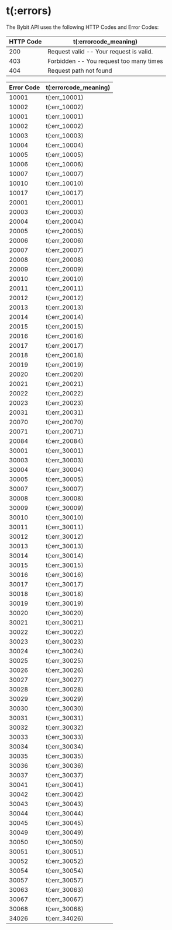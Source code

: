 # t(:errors)

The Bybit API uses the following HTTP Codes and Error Codes:


HTTP Code | t(:errorcode_meaning)
---------- | -------
200 | Request valid -- Your request is valid.
403 | Forbidden -- You request too many times
404 | Request path not found

Error Code | t(:errorcode_meaning)
---------- | -------
10001 | t(:err_10001)
10002 | t(:err_10002)
10001 | t(:err_10001)
10002 | t(:err_10002)
10003 | t(:err_10003)
10004 | t(:err_10004)
10005 | t(:err_10005)
10006 | t(:err_10006)
10007 | t(:err_10007)
10010 | t(:err_10010)
10017 | t(:err_10017)
20001 | t(:err_20001)
20003 | t(:err_20003)
20004 | t(:err_20004)
20005 | t(:err_20005)
20006 | t(:err_20006)
20007 | t(:err_20007)
20008 | t(:err_20008)
20009 | t(:err_20009)
20010 | t(:err_20010)
20011 | t(:err_20011)
20012 | t(:err_20012)
20013 | t(:err_20013)
20014 | t(:err_20014)
20015 | t(:err_20015)
20016 | t(:err_20016)
20017 | t(:err_20017)
20018 | t(:err_20018)
20019 | t(:err_20019)
20020 | t(:err_20020)
20021 | t(:err_20021)
20022 | t(:err_20022)
20023 | t(:err_20023)
20031 | t(:err_20031)
20070 | t(:err_20070)
20071 | t(:err_20071)
20084 | t(:err_20084)
30001 | t(:err_30001)
30003 | t(:err_30003)
30004 | t(:err_30004)
30005 | t(:err_30005)
30007 | t(:err_30007)
30008 | t(:err_30008)
30009 | t(:err_30009)
30010 | t(:err_30010)
30011 | t(:err_30011)
30012 | t(:err_30012)
30013 | t(:err_30013)
30014 | t(:err_30014)
30015 | t(:err_30015)
30016 | t(:err_30016)
30017 | t(:err_30017)
30018 | t(:err_30018)
30019 | t(:err_30019)
30020 | t(:err_30020)
30021 | t(:err_30021)
30022 | t(:err_30022)
30023 | t(:err_30023)
30024 | t(:err_30024)
30025 | t(:err_30025)
30026 | t(:err_30026)
30027 | t(:err_30027)
30028 | t(:err_30028)
30029 | t(:err_30029)
30030 | t(:err_30030)
30031 | t(:err_30031)
30032 | t(:err_30032)
30033 | t(:err_30033)
30034 | t(:err_30034)
30035 | t(:err_30035)
30036 | t(:err_30036)
30037 | t(:err_30037)
30041 | t(:err_30041)
30042 | t(:err_30042)
30043 | t(:err_30043)
30044 | t(:err_30044)
30045 | t(:err_30045)
30049 | t(:err_30049)
30050 | t(:err_30050)
30051 | t(:err_30051)
30052 | t(:err_30052)
30054 | t(:err_30054)
30057 | t(:err_30057)
30063 | t(:err_30063)
30067 | t(:err_30067)
30068 | t(:err_30068)
34026 | t(:err_34026)
